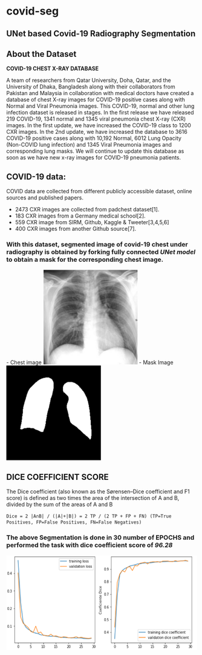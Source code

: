 # covid-seg
## UNet based Covid-19 Radiography Segmentation

## About the Dataset
**COVID-19 CHEST X-RAY DATABASE**

A team of researchers from Qatar University, Doha, Qatar, and the University of Dhaka, Bangladesh along with their collaborators from Pakistan and Malaysia in collaboration with medical doctors have created a database of chest X-ray images for COVID-19 positive cases along with Normal and Viral Pneumonia images. This COVID-19, normal and other lung infection dataset is released in stages. In the first release we have released 219 COVID-19, 1341 normal and 1345 viral pneumonia chest X-ray (CXR) images. In the first update, we have increased the COVID-19 class to 1200 CXR images. In the 2nd update, we have increased the database to 3616 COVID-19 positive cases along with 10,192 Normal, 6012 Lung Opacity (Non-COVID lung infection) and 1345 Viral Pneumonia images and corresponding lung masks. We will continue to update this database as soon as we have new x-ray images for COVID-19 pneumonia patients.  


**COVID-19 data:**
-----------------------
COVID data are collected from different publicly accessible dataset, online sources and published papers.
- 2473 CXR images are collected from padchest dataset[1].
- 183 CXR images from a Germany medical school[2].
- 559 CXR image from SIRM, Github, Kaggle & Tweeter[3,4,5,6]
- 400 CXR images from another Github source[7].

### With this dataset, segmented image of covid-19 chest under radiography is obtained by forking fully connected ***UNet model*** to obtain a mask for the corresponding chest image.

<div style="display:flex list-style-type:none padding:15">
  - Chest image 
  <img src="https://github.com/thechirag2002/covid-seg/blob/e40248cdbd8ca13db27213bc27025958033ef974/images/chest-image.png" width="250" height="250"/>
  - Mask Image
  <img src="https://github.com/thechirag2002/covid-seg/blob/e40248cdbd8ca13db27213bc27025958033ef974/images/chest-mask.png" width="250" height="250"/>
</div>

## DICE COEFFICIENT SCORE
The Dice coefficient (also known as the Sørensen–Dice coefficient and F1 score) is defined as two times the area of the intersection of A and B, divided by the sum of the areas of A and B
```
Dice = 2 |A∩B| / (|A|+|B|) = 2 TP / (2 TP + FP + FN) (TP=True Positives, FP=False Positives, FN=False Negatives)
```

### The above Segmentation is done in 30 number of EPOCHS and performed the task with dice coefficient score of _96.28_
<img src="https://github.com/thechirag2002/covid-seg/blob/b6b899fefa7727b0454bdf1b8be02ef9290991df/images/curves.png" width="900" height="250"/>
